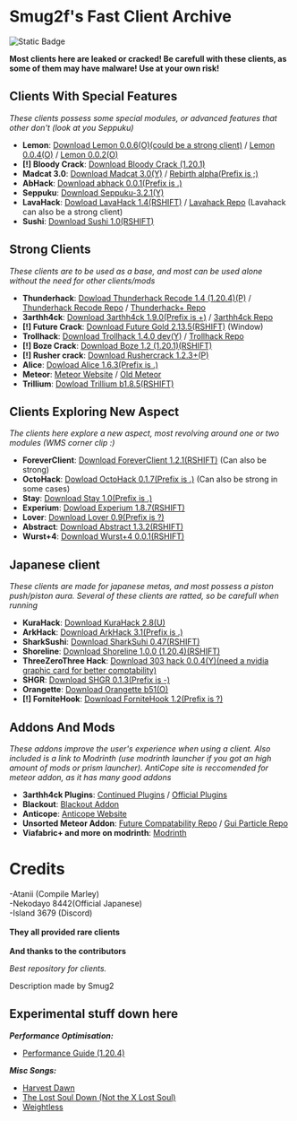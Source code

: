 # Smug2f's Fast Client Archive

![Static Badge](https://img.shields.io/badge/Made%20By%20-%20Smug2f%20-%20%23d20e74) 

**Most clients here are leaked or cracked! Be carefull with these clients, as some of them may have malware! Use at your own risk!** <br>

## Clients With Special Features
_These clients possess some special modules, or advanced features that other don't (look at you Seppuku)_

- **Lemon**: [Download Lemon 0.0.6(O)(could be a strong client)](https://github.com/Smug2f/Fast-Client-Archive/releases/download/v1.0.0/lemon-v0.0.6-release.jar) / [Lemon 0.0.4(O)](https://github.com/Smug2f/Fast-Client-Archive/releases/download/v1.0.0/lemonclient_-v0.0.4-release.jar)  / [Lemon 0.0.2(O)](https://github.com/Smug2f/Fast-Client-Archive/releases/download/v1.0.0/lemonclient_v0.0.2.jar)
- **[!] Bloody Crack**: [Download Bloody Crack (1.20.1)](https://github.com/Smug2f/Fast-Client-Archive/releases/download/v1.0.0/Bloody.Client.v1.0.0.jar)
- **Madcat 3.0**: [Download Madcat 3.0(Y)](https://github.com/KgDW/MadCat-deobf-decomp-buildable/releases/download/3.0/MadCat-3.0-obf.jar) / [Rebirth alpha(Prefix is ;)](https://github.com/Smug2f/Fast-Client-Archive/releases/download/v1.0.0/rebirth-alpha.jar)
- **AbHack**: [Download abhack 0.0.1(Prefix is .)](https://github.com/Smug2f/Stuff-for-archive/releases/download/stay/ab-Hack-1128.jar)
- **Seppuku**: [Download Seppuku-3.2.1(Y)](https://github.com/seppukudevelopment/seppuku/releases/download/3.2.1/seppuku-3.2.1.jar)
- **LavaHack**: [Dowload LavaHack 1.4(RSHIFT)](https://github.com/Smug2f/Fast-Client-Archive/releases/download/v1.0.0/LavaHack-Public-b1.3-release.jar) / [Lavahack Repo](https://github.com/TheKisDevs/LavaHack-Forge) (Lavahack can also be a strong client)
- **Sushi**: [Download Sushi 1.0(RSHIFT)](https://github.com/Toshimichi0915/sushi-client/releases/download/1.0/sushi.jar)

## Strong Clients
_These clients are to be used as a base, and most can be used alone without the need for other clients/mods_

- **Thunderhack**: [Dowload Thunderhack Recode 1.4 (1.20.4)(P)](https://github.com/Smug2f/Fast-Client-Archive/releases/download/v1.0.0/thunderhack-1.4.jar) / [Thunderhack Recode Repo](https://github.com/Pan4ur/ThunderHack-Recode) / [Thunderhack+ Repo](https://github.com/Pan4ur/ThunderHackPlus)
- **3arthh4ck**: [Download 3arthh4ck 1.9.0(Prefix is +)](https://github.com/Smug2f/Fast-Client-Archive/releases/download/v1.0.0/3arthh4ck-1.9.0-release.jar) / [3arthh4ck Repo](https://github.com/3arthh4ckDevelopment/3arthh4ck-Client)
- **[!] Future Crack**: [Download Future Gold 2.13.5(RSHIFT)](https://crystalpvp.ru/future/Installer.jar) (Window)
- **Trollhack**: [Download Trollhack 1.4.0 dev(Y)](https://github.com/Smug2f/Fast-Client-Archive/releases/download/v1.0.0/TrollHack-1.4.0-nightly-101f1d7.jar) / [Trollhack Repo](https://github.com/Luna5ama/TrollHack)
- **[!] Boze Crack**: [Download Boze 1.2 (1.20.1)(RSHIFT)](https://crystalpvp.ru/bozeupdate/bozecrack.zip) 
- **[!] Rusher crack**: [Download Rushercrack 1.2.3+(P)](https://crystalpvp.ru/rusherhack/rushercrack.jar)
- **Alice**: [Dowload Alice 1.6.3(Prefix is .)](https://github.com/Smug2f/Stuff-for-archive/releases/download/stay/Alice.public.1.6.3.jar)
- **Meteor**: [Meteor Website](https://meteorclient.com) / [Old Meteor](https://github.com/ManInMyVan/meteor-archive)
- **Trillium**: [Dowload Trillium b1.8.5(RSHIFT)](https://github.com/Smug2f/Stuff-for-archive/releases/download/stay/Trillium-b1.8.5-release.jar)

## Clients Exploring New Aspect 
_The clients here explore a new aspect, most revolving around one or two modules (WMS corner clip :)_

- **ForeverClient**: [Download ForeverClient 1.2.1(RSHIFT)](https://github.com/h1tm4nqq/ForeverClient-leak/releases/download/1.2.1/ForeverClient-Leak-1.2.1.jar) (Can also be strong)
- **OctoHack**: [Dowload OctoHack 0.1.7(Prefix is .)](https://github.com/Simple-Github-ORG/OctoHack-SRC/releases/download/idk/octohack-0.1.7-release.jar) (Can also be strong in some cases)
- **Stay**: [Download Stay 1.0(Prefix is .)](https://github.com/Smug2f/Stuff-for-archive/releases/download/stay/STAY.Latest.jar)
- **Experium**: [Dowload Experium 1.8.7(RSHIFT)](https://github.com/3000IQPlay/Experium/releases/download/1.8.7/Experium.gang.jar)
- **Lover**: [Download Lover 0.9(Prefix is ?)](https://github.com/Smug2f/Stuff-for-archive/releases/download/stay/Lover-0.9-release.jar)
- **Abstract**: [Download Abstract 1.3.2(RSHIFT)](https://github.com/WMSGaming/Abstract-1.12.2/releases/download/Public/abstract-v1.3.2.jar)
- **Wurst+4**: [Download Wurst+4 0.0.1(RSHIFT)](https://github.com/Smug2f/Stuff-for-archive/releases/download/stay/wurst-plus-four-0.0.1-release.jar)

## Japanese client
_These clients are made for japanese metas, and most possess a piston push/piston aura. Several of these clients are ratted, so be carefull when running_

- **KuraHack**: [Download KuraHack 2.8(U)](https://github.com/Smug2f/Fast-Client-Archive/releases/download/v1.0.0/Kura-release-2.8.jar)
- **ArkHack**: [Download ArkHack 3.1(Prefix is .)](https://github.com/Smug2f/Fast-Client-Archive/releases/download/v1.0.0/ArkHack-3.1-clean.jar)
- **SharkSushi**: [Download SharkSuhi 0.47(RSHIFT)](https://github.com/Smug2f/Fast-Client-Archive/releases/download/v1.0.0/shark-sushi-0.4.7.jar)
- **Shoreline**: [Download Shoreline 1.0.0 (1.20.4)(RSHIFT)](https://github.com/Smug2f/Fast-Client-Archive/releases/download/v1.0.0/shoreline-1.0.jar)
- **ThreeZeroThree Hack**: [Download 303 hack 0.0.4(Y)(need a nvidia graphic card for better comptability)](https://github.com/Smug2f/Stuff-for-archive/releases/download/stay/ThreeZeroThreeHack.jar)
- **SHGR**: [Download SHGR 0.1.3(Prefix is -)](https://github.com/Smug2f/Fast-Client-Archive/releases/download/v1.0.0/shgr-0.1.3.jar)
- **Orangette**: [Download Orangette b51(O)](https://github.com/Smug2f/Stuff-for-archive/releases/download/stay/ThreeZeroThreeHack.jar)
- **[!] ForniteHook**: [Download ForniteHook 1.2(Prefix is ?)](https://github.com/Smug2f/Fast-Client-Archive/releases/download/v1.0.0/FortniteHook-Cracked.jar) 

## Addons And Mods
_These addons improve the user's experience when using a client. Also included is a link to Modrinth (use modrinth launcher if you got an high amount of mods or prism launcher). AntiCope site is reccomended for meteor addon, as it has many good addons_ 
- **3arthh4ck Plugins**: [Continued Plugins](https://github.com/3arthh4ckDevelopment/3arthh4ck-Plugins) / [Official Plugins](https://github.com/3arthqu4ke/3arthh4ck/tree/plugins)
- **Blackout**: [Blackout Addon](https://github.com/KassuK1/BlackOut/releases)
- **Anticope**: [Anticope Website](https://anticope.pages.dev)
- **Unsorted Meteor Addon**: [Future Compatability Repo](https://github.com/AGENTISNUM1/meteor-future/) / [Gui Particle Repo](https://github.com/ccetl/GuiParticlesMeteorAddon)
- **Viafabric+ and more on modrinth**: [Modrinth](https://modrinth.com/mods)

# Credits
-Atanii (Compile Marley)<br> 
-Nekodayo 8442(Official Japanese)<br>
-Island 3679 (Discord)<br>
<br>**They all provided rare clients**</br>
<br>**And thanks to the contributors**</br>

_Best repository for clients._

Description made by Smug2<br>
## Experimental stuff down here
_**Performance Optimisation:**_<br>
- [Performance Guide (1.20.4)](https://gist.github.com/HexedHero/aab340a84db51913cb1106c2d85f4e4f)

_**Misc Songs:**_<br>
- [Harvest Dawn](https://youtu.be/8oF20GLU2v0)<br>
- [The Lost Soul Down (Not the X Lost Soul)](https://www.youtube.com/watch?v=vtlOcMEqMy4)<br>
- [Weightless](https://youtu.be/qYnA9wWFHLI?si=t-7E1nnvjFNa7FDM)<br>
